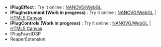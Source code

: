 * **IPlugEffect** : Try it online : [NANOVG/WebGL](https://iplug2.github.io/NANOVG/IPlugEffect/)
* **IPlugInstrument (Work in progress)** : Try it online : [NANOVG/WebGL](https://iplug2.github.io/NANOVG/IPlugInstrument/) | [HTML5 Canvas](https://iplug2.github.io/CANVAS/IPlugInstrument/)
* **IPlugControls (Work in progress)** : Try it online : [NANOVG/WebGL](https://iplug2.github.io/NANOVG/IPlugControls/) | [HTML5 Canvas](https://iplug2.github.io/CANVAS/IPlugControls/)
* IPlugFaustDSP
* ReaperExtension
